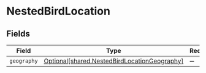 # NestedBirdLocation


## Fields

| Field                                                                                                  | Type                                                                                                   | Required                                                                                               | Description                                                                                            |
| ------------------------------------------------------------------------------------------------------ | ------------------------------------------------------------------------------------------------------ | ------------------------------------------------------------------------------------------------------ | ------------------------------------------------------------------------------------------------------ |
| `geography`                                                                                            | [Optional[shared.NestedBirdLocationGeography]](undefined/models/shared/nestedbirdlocationgeography.md) | :heavy_minus_sign:                                                                                     | N/A                                                                                                    |